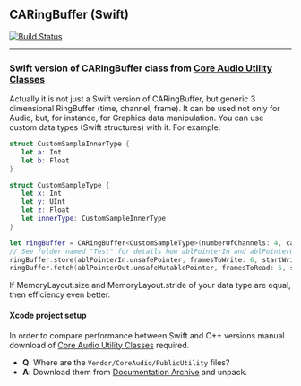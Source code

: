 ## CARingBuffer (Swift)

[![Build Status](https://travis-ci.org/vgorloff/CARingBuffer.svg?branch=master)](https://travis-ci.org/vgorloff/CARingBuffer)

---

### Swift version of CARingBuffer class from [Core Audio Utility Classes](https://developer.apple.com/library/archive/samplecode/CoreAudioUtilityClasses/Introduction/Intro.html)

Actually it is not just a Swift version of CARingBuffer, but generic 3 dimensional RingBuffer (time, channel, frame).
It can be used not only for Audio, but, for instance, for Graphics data manipulation.
You can use custom data types (Swift structures) with it.
For example:

```swift
struct CustomSampleInnerType {
   let a: Int
   let b: Float
}

struct CustomSampleType {
   let x: Int
   let y: UInt
   let z: Float
   let innerType: CustomSampleInnerType
}

let ringBuffer = CARingBuffer<CustomSampleType>(numberOfChannels: 4, capacityFrames: 8)
// See folder named "Test" for details how ablPointerIn and ablPointerOut were defined...
ringBuffer.store(ablPointerIn.unsafePointer, framesToWrite: 6, startWrite: 0)
ringBuffer.fetch(ablPointerOut.unsafeMutablePointer, framesToRead: 6, startRead: 0)
```

If MemoryLayout.size and MemoryLayout.stride of your data type are equal, then efficiency even better.

#### Xcode project setup

In order to compare performance between Swift and C++ versions manual download of [Core Audio Utility Classes](https://developer.apple.com/library/archive/samplecode/CoreAudioUtilityClasses/Introduction/Intro.html) required.

- **Q**: Where are the `Vendor/CoreAudio/PublicUtility` files?
- **A**: Download them from [Documentation Archive](https://developer.apple.com/library/archive/samplecode/CoreAudioUtilityClasses/Introduction/Intro.html) and unpack.
